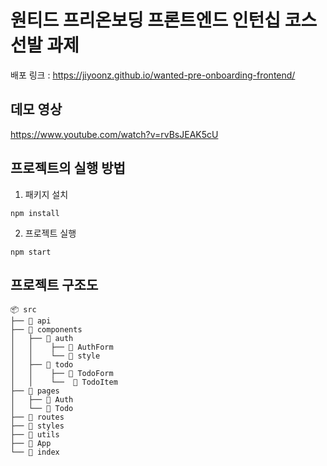 # 원티드 프리온보딩 프론트엔드 인턴십 코스 선발 과제

배포 링크 : https://jiyoonz.github.io/wanted-pre-onboarding-frontend/

## 데모 영상

https://www.youtube.com/watch?v=rvBsJEAK5cU

## 프로젝트의 실행 방법

1. 패키지 설치

```
npm install
```

2. 프로젝트 실행

```
npm start
```

## 프로젝트 구조도

```
📦 src
├── 📂 api
├── 📂 components
│   ├── 📂 auth
│   │    ├── 📄 AuthForm
│   │    └── 📄 style
│   ├── 📂 todo
│   │    ├── 📄 TodoForm
│   │    └──  📄 TodoItem
├── 📂 pages
│   ├── 📄 Auth
│   └── 📄 Todo
├── 📂 routes
├── 📂 styles
├── 📂 utils
├── 📄 App
└── 📄 index
```
